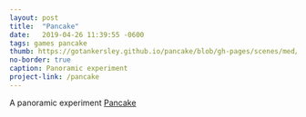 ```yaml
---
layout: post
title:  "Pancake"
date:   2019-04-26 11:39:55 -0600
tags: games pancake
thumb: https://gotankersley.github.io/pancake/blob/gh-pages/scenes/med/1/f.jpg
no-border: true
caption: Panoramic experiment
project-link: /pancake
---
```

A panoramic experiment
<a href="https://gotankersley.github.io/pancake"/>Pancake</a>

